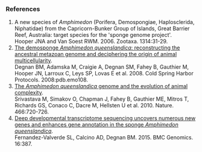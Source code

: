 ### References

1.  A new species of *Amphimedon* (Porifera, Demospongiae,
    Haplosclerida, Niphatidae) from the Capricorn-Bunker Group of
    Islands, Great Barrier Reef, Australia: target species for the
    \'sponge genome project\'.\
    Hooper JNA and Van Soest RWM. 2006. Zootaxa. 1314:31-29.
2.  [The demosponge *Amphimedon queenslandica*: reconstructing the
    ancestral metazoan genome and deciphering the origin of animal
    multicellularity](http://europepmc.org/abstract/MED/21356734).\
    Degnan BM, Adamska M, Craigie A, Degnan SM, Fahey B, Gauthier M,
    Hooper JN, Larroux C, Leys SP, Lovas E et al. 2008. Cold Spring
    Harbor Protocols. 2008:pdb.emo108.
3.  [The *Amphimedon queenslandica* genome and the evolution of animal
    complexity](http://europepmc.org/abstract/MED/20686567).\
    Srivastava M, Simakov O, Chapman J, Fahey B, Gauthier ME, Mitros T,
    Richards GS, Conaco C, Dacre M, Hellsten U et al. 2010. Nature.
    466:720-726.
4.  [Deep developmental transcriptome sequencing uncovers numerous new
    genes and enhances gene annotation in the sponge *Amphimedon
    queenslandica*](http://europepmc.org/abstract/MED/25975661).\
    Fernandez-Valverde SL, Calcino AD, Degnan BM. 2015. BMC Genomics.
    16:387.
